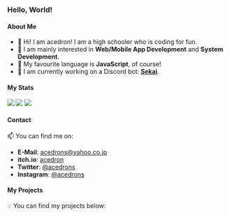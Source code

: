 ### Hello, World!

#### About Me

- 👋 Hi! I am acedron! I am a high schooler who is coding for fun.
- 🧠 I am mainly interested in **Web/Mobile App Development** and **System Development**.
- 💖 My favourite language is **JavaScript**, of course!
- 🔧 I am currently working on a Discord bot: **[Sekai](https://acedron.github.io/projects/sekai)**.

#### My Stats

<img src="https://github-readme-stats.vercel.app/api/top-langs/?username=acedron&theme=gruvbox" align="left">
<img src="https://github-readme-stats.vercel.app/api?username=acedron&show_icons=true&theme=gruvbox">
<img src="https://github-readme-stats.vercel.app/api/wakatime?username=acedron&theme=gruvbox&layout=compact">

#### Contact

📫 You can find me on:

- **E-Mail**: [acedrons@yahoo.co.jp](mailto:acedrons@yahoo.co.jp)
- **itch.io**: [acedron](https://acedrons.itch.io)
- **Twitter**: [@acedrons](https://twitter.com/acedrons)
- **Instagram**: [@acedrons](https://www.instagram.com/acedrons)

#### My Projects

💡 You can find my projects below:
